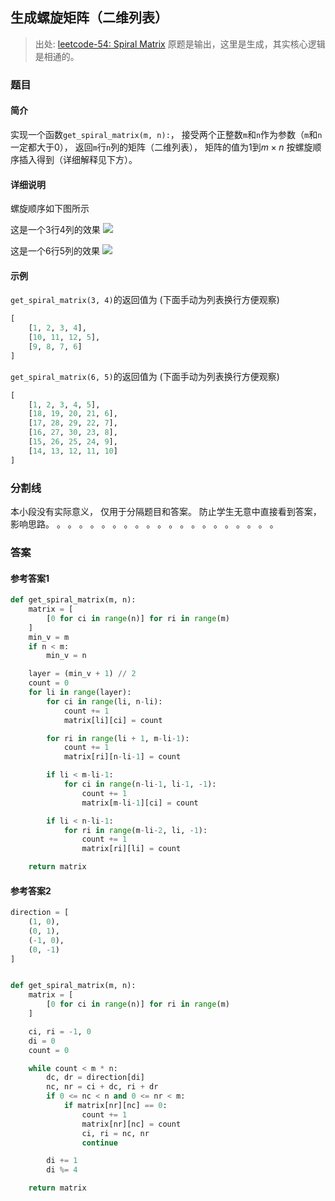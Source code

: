 ## 生成螺旋矩阵（二维列表）
> 出处: [leetcode-54: Spiral Matrix](https://leetcode.com/problems/spiral-matrix/)
> 原题是输出，这里是生成，其实核心逻辑是相通的。

### 题目
#### 简介
实现一个函数`get_spiral_matrix(m, n):`，
接受两个正整数`m`和`n`作为参数（`m`和`n`一定都大于0），
返回`m`行`n`列的矩阵（二维列表），
矩阵的值为1到$m \times n$
按螺旋顺序插入得到（详细解释见下方）。
#### 详细说明
螺旋顺序如下图所示

这是一个3行4列的效果
![](../../imgs/7/4_1.png)

这是一个6行5列的效果
![](../../imgs/7/4_2.png)
#### 示例
`get_spiral_matrix(3, 4)`的返回值为
(下面手动为列表换行方便观察)
```python
[
    [1, 2, 3, 4],
    [10, 11, 12, 5],
    [9, 8, 7, 6]
]
```

`get_spiral_matrix(6, 5)`的返回值为
(下面手动为列表换行方便观察)
```python
[
    [1, 2, 3, 4, 5],
    [18, 19, 20, 21, 6],
    [17, 28, 29, 22, 7],
    [16, 27, 30, 23, 8],
    [15, 26, 25, 24, 9],
    [14, 13, 12, 11, 10]
]
```
### 分割线
本小段没有实际意义，
仅用于分隔题目和答案。
防止学生无意中直接看到答案，
影响思路。
。
。
。
。
。
。
。
。
。
。
。
。
。
。
。
。
。
。
。
。
### 答案
#### 参考答案1
```python
def get_spiral_matrix(m, n):
    matrix = [
        [0 for ci in range(n)] for ri in range(m)
    ]
    min_v = m
    if n < m:
        min_v = n

    layer = (min_v + 1) // 2
    count = 0
    for li in range(layer):
        for ci in range(li, n-li):
            count += 1
            matrix[li][ci] = count

        for ri in range(li + 1, m-li-1):
            count += 1
            matrix[ri][n-li-1] = count

        if li < m-li-1:
            for ci in range(n-li-1, li-1, -1):
                count += 1
                matrix[m-li-1][ci] = count

        if li < n-li-1:
            for ri in range(m-li-2, li, -1):
                count += 1
                matrix[ri][li] = count

    return matrix
```
#### 参考答案2
```python
direction = [
    (1, 0),
    (0, 1),
    (-1, 0),
    (0, -1)
]


def get_spiral_matrix(m, n):
    matrix = [
        [0 for ci in range(n)] for ri in range(m)
    ]

    ci, ri = -1, 0
    di = 0
    count = 0

    while count < m * n:
        dc, dr = direction[di]
        nc, nr = ci + dc, ri + dr
        if 0 <= nc < n and 0 <= nr < m:
            if matrix[nr][nc] == 0:
                count += 1
                matrix[nr][nc] = count
                ci, ri = nc, nr
                continue

        di += 1
        di %= 4

    return matrix
```
